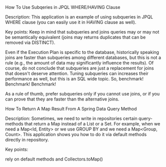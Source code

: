 How To Use Subqeries in JPQL WHERE/HAVING Clause

Description: This application is an example of using subqueries in JPQL WHERE clause (you can easily use it in HAVING clause as well).

Key points:
Keep in mind that subqueries and joins queries may or may not be semantically equivalent (joins may returns duplicates that can be removed via DISTINCT).

Even if the Execution Plan is specific to the database, historically speaking joins are faster than subqueries among different databases, but this is not a rule (e.g., the amount of data may significantly influence the results). Of course, do not conclude that subqueries are just a replacement for joins that doesn't deserve attention. Tuning subqueries can increases their performance as well, but this is an SQL wide topic. So, benchmark! Benchmark! Benchmark!

As a rule of thumb, prefer subqueries only if you cannot use joins, or if you can prove that they are faster than the alternative joins.

How To Return A Map Result From A Spring Data Query Method

Description: Sometimes, we need to write in repositories certain query-methods that return a Map instead of a List or a Set. For example, when we need a Map<Id, Entity> or we use GROUP BY and we need a Map<Group, Count>. This application shows you how to do it via default methods directly in repository.

Key points:

rely on default methods and Collectors.toMap()